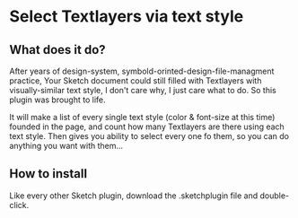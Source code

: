 # Select Textlayers via text style

## What does it do?
After years of design-system, symbold-orinted-design-file-managment practice, Your Sketch document could still filled with Textlayers with visually-similar text style, I don't care why, I just care what to do. So this plugin was brought to life.

It will make a list of every single text style (color & font-size at this time) founded in the page, and count how many Textlayers are there using each text style. Then gives you ability to select every one fo them, so you can do anything you want with them...

## How to install
Like every other Sketch plugin, download the .sketchplugin file and double-click.

